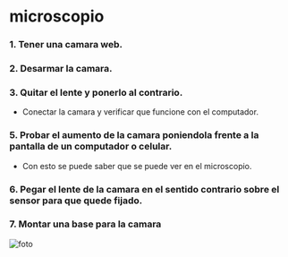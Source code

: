# microscopio

### 1. Tener una camara web.

### 2. Desarmar la camara.

### 3. Quitar el lente y ponerlo al contrario.
 * Conectar la camara y verificar que funcione con el computador.

### 5. Probar el aumento de la camara poniendola frente a la pantalla de un computador o celular.
 * Con esto se puede saber que se puede ver en el microscopio.
### 6. Pegar el lente de la camara en el sentido contrario sobre el sensor para que quede fijado.
### 7. Montar una base para la camara 



![foto](/imagenes/Camara.jpg)



